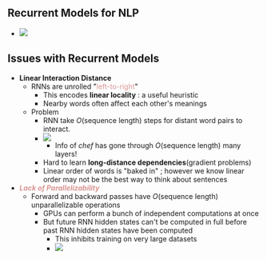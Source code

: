 ## Recurrent Models for NLP
- ![](https://i.imgur.com/DlSXUje.png)
## Issues with Recurrent Models 
- **Linear Interaction Distance**
	- RNNs are unrolled "<font color="#d99694">left-to-right</font>"
		- This encodes **linear locality** : a useful heuristic
		- Nearby words often affect each other's meanings
	- Problem
		- RNN take $O(\text{sequence length})$ steps for distant word pairs to interact.
		- ![](https://i.imgur.com/b0jvB2v.png)
			- Info of *chef* has gone through $O(\text{sequence length})$ many layers!
		- Hard to learn **long-distance dependencies**(gradient problems)
		- Linear order of words is "baked in" ; however we know linear order may not be the best way to think about sentences
- ***<font color="#d99694">Lack of Parallelizability</font>***
	- Forward and backward passes have $O(\text{sequence length})$ unparallelizable operations
		- GPUs can perform a bunch of independent computations at once
		- But future RNN hidden states can't be computed in full before past RNN hidden states have been computed
			- This inhibits training on very large datasets
			- ![](https://i.imgur.com/4Al8rwI.png)
